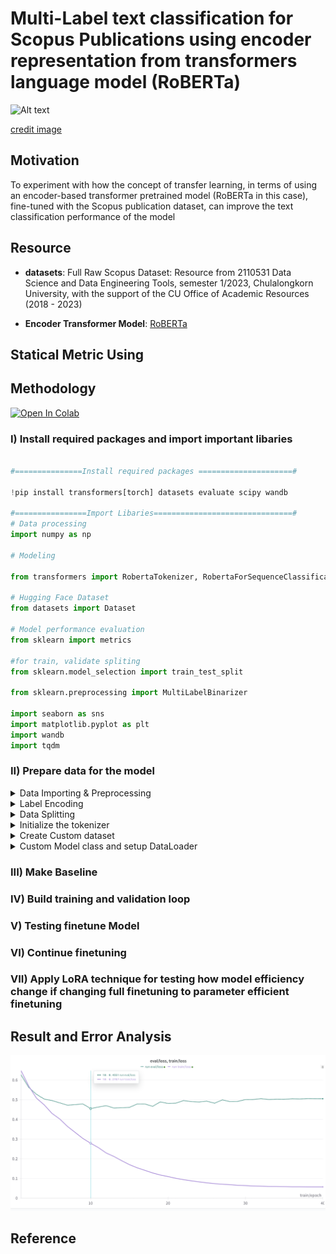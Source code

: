 # Multi-Label text classification for Scopus Publications using encoder representation from transformers language model (RoBERTa)

![Alt text](https://github.com/RadchaneepornC/ClassificationScopusPaper/blob/main/image/BertViz.gif)

[credit image](https://towardsdatascience.com/deconstructing-bert-part-2-visualizing-the-inner-workings-of-attention-60a16d86b5c1)


## Motivation
To experiment with how the concept of transfer learning, in terms of using an encoder-based transformer pretrained model (RoBERTa in this case), fine-tuned with the Scopus publication dataset, can improve the text classification performance of the model


## Resource
- **datasets**: Full Raw Scopus Dataset: Resource from 2110531 Data Science and Data Engineering Tools, semester 1/2023, Chulalongkorn University, with the support of the CU Office of Academic Resources (2018 - 2023)

- **Encoder Transformer Model**: [RoBERTa](https://arxiv.org/pdf/1907.11692.pdf)

## Statical Metric Using


## Methodology

[![Open In Colab](https://colab.research.google.com/assets/colab-badge.svg)](https://colab.research.google.com/drive/1P2SevookxKc8DmCGicD5FFsdFXFVevYb?usp=sharing)

### I) Install required packages and import important libaries 

```py

#===============Install required packages =====================#

!pip install transformers[torch] datasets evaluate scipy wandb

#================Import Libaries===============================#
# Data processing
import numpy as np

# Modeling

from transformers import RobertaTokenizer, RobertaForSequenceClassification, TrainingArguments, Trainer, EarlyStoppingCallback, TextClassificationPipeline

# Hugging Face Dataset
from datasets import Dataset

# Model performance evaluation
from sklearn import metrics

#for train, validate spliting
from sklearn.model_selection import train_test_split

from sklearn.preprocessing import MultiLabelBinarizer

import seaborn as sns
import matplotlib.pyplot as plt
import wandb
import tqdm


```
### II) Prepare data for the model

<details><summary>Data Importing & Preprocessing</summary>

```python
  
#clone dataset storing in git repo
! git clone https://github.com/RadchaneepornC/ClassificationScopusPaper

 #import dataset as DataFrame
import pandas as pd
df_train = pd.read_json("/content/ClassificationScopusPaper/dataset/train_student.json")
print(df_train)

df_test = pd.read_json("/content/ClassificationScopusPaper/dataset/test_student.json")
print(df_test)

#Transpose Data with ```.T``` attribute to swap column and row axis
df_train = df_train.T
df_test = df_test.T

print(df_train.head())
print(df_test.head())

#combline content in the column name Title and Abstract and assign as new column name Context
df_train["Context"]=df_train["Title"]+'.'+df_train["Abstract"]
df_test["Context"]=df_test["Title"]+'.'+df_test["Abstract"]

#drop the old column after combline them
df_train.drop(columns=['Title','Abstract'], inplace = True)
df_test.drop(columns=['Title','Abstract'], inplace = True)

#reset index and drop the old index column
df_train=df_train.reset_index()
df_train.drop(columns=['index'], inplace =True)
df_test.reset_index(inplace = True, drop = True)

#rearrange position of the column
df_train = df_train[["Context","Classes"]]

```

</details>

<details><summary>Label Encoding</summary>

```python

#Initial binarizer named MultiLabelBinarizer from scikit-learn library to encode the multi-label class
mlb = MultiLabelBinarizer(sparse_output=False)

#Encode the classes by fitting the MultiLabelBinarizer on the 'Classes' column and transforming thr classes into a binary matrix, this return encoded matrix
encoder_train = mlb.fit_transform(df_train["Classes"])
encoder_test = mlb.fit_transform(df_test["Classes"])

#Convert encoded matrices to DataFrame
encoder_train = pd.DataFrame(encoder_train, columns = mlb.classes_ )
encoder_test = pd.DataFrame(encoder_test, columns = mlb.classes_ )

#Join Encoded DataFrame with original DataFrame
df_train = df_train.join(encoder_train)
df_test = df_test.join(encoder_test)

#create new column named labels storing the label encode list converted from encode class
df_train['labels'] = df_train[mlb.classes_].values.tolist()
df_test['labels'] = df_test[mlb.classes_].values.tolist()

#drop the old label columns
df_train = df_train.drop(columns = ['Classes','AUTO', 'CE', 'CHE', 'CPE', 'EE', 'IE', 'ME'])
df_test = df_test.drop(columns = ['Classes','AUTO', 'CE', 'CHE', 'CPE', 'EE', 'IE', 'ME'])

#convert 'labels' Column value from Int to Float type
def inttofloat(x):
return list(np.float_(x))
df_train['labels'] = df_train['labels'].apply(lambda x : inttofloat(x))
df_test['labels'] = df_test['labels'].apply(lambda x : inttofloat(x))
```

now the data is in this form
[!Alt text]()


</details>
<details><summary>Data Splitting</summary>

```python
#split the data of train set in to train and validate data with the ration 80:20, use random_'state'to ensure reproducibility
df_train, df_validate = train_test_split(df_train, test_size=0.2,random_state=42)

#reset index and drop the old index
df_train = df_train.reset_index(drop = True)
df_validate = df_validate.reset_index(drop = True)

#create huggindface arrow dataset from pandas DataFrame 
hg_train = Dataset.from_pandas(df_train)
hg_valid = Dataset.from_pandas(df_validate)
hg_test = Dataset.from_pandas(df_test)
```

Note: **Arrow dataset format** is a binary format optimized for efficient storage and processing within the Hugging Face framework, below is the example of arrow dataset structured

```python

import datasets

# Create an Arrow dataset
dataset = datasets.Dataset.from_dict(
    {
        "id": [1, 2, 3],
        "text": ["This is the first line.", "This is the second line.", "This is the third line."],
        "label": ["positive", "negative", "neutral"]
    }
)

# Access data in the Arrow dataset
print(dataset[0])  # {"id": 1, "text": "This is the first line.", "label": "positive"}
print(dataset["text"][1])  # "This is the second line

```

</details>


<details><summary>Initialize the tokenizer</summary>

This tokenizer is responsible for preprocessing the text data into a format that can be fed into the model
  
  ```python

#Download tokenizer
from transformers import RobertaTokenizer
tokenizer = RobertaTokenizer.from_pretrained("roberta-base")

# Funtion to tokenize data
def tokenize_dataset(data):
    return tokenizer(data["Context"],
                     max_length=512,
                     truncation=True,
                     padding="max_length")

# Tokenize the dataset
dataset_train = hg_train.map(tokenize_dataset)
dataset_valid = hg_valid.map(tokenize_dataset)
dataset_test = hg_test.map(tokenize_dataset)


```

Note If we take a look at tokenizer, its inside be like this 

```
RobertaTokenizer(name_or_path='roberta-base', vocab_size=50265, model_max_length=512, is_fast=False, padding_side='right', truncation_side='right', special_tokens={'bos_token': '<s>', 'eos_token': '</s>', 'unk_token': '<unk>', 'sep_token': '</s>', 'pad_token': '<pad>', 'cls_token': '<s>', 'mask_token': '<mask>'}, clean_up_tokenization_spaces=True),  added_tokens_decoder={
	0: AddedToken("<s>", rstrip=False, lstrip=False, single_word=False, normalized=True, special=True),
	1: AddedToken("<pad>", rstrip=False, lstrip=False, single_word=False, normalized=True, special=True),
	2: AddedToken("</s>", rstrip=False, lstrip=False, single_word=False, normalized=True, special=True),
	3: AddedToken("<unk>", rstrip=False, lstrip=False, single_word=False, normalized=True, special=True),
	50264: AddedToken("<mask>", rstrip=False, lstrip=True, single_word=False, normalized=False, special=True),
}
```

if we print the ```dataset_train```, ```dataset_valid```, ```dataset_test``` the structure inside them will be like this

```
ataset({
    features: ['Context', 'labels', 'input_ids', 'attention_mask'],
    num_rows: 363
})
Dataset({
    features: ['Context', 'labels', 'input_ids', 'attention_mask'],
    num_rows: 91
})
Dataset({
    features: ['Context', 'labels', 'input_ids', 'attention_mask'],
    num_rows: 151
})
```

- **input_ids**:  are the integer representations of the tokens based on the tokenizer's vocabulary after our input text is split into tokens by tokenizer, the ```input_ids``` stored as a tensor or a list 

- **attention_mask**: is the tensor or a list indicating which tokens should be attended to and which ones should be ignored, it has the same length as the input IDs


</details>

<details><summary>Create Custom dataset</summary>
<br>
this process used for combining the tokenized encodings with the corresponding labels

**Processes occured within this step:**
1. **The ```MultiLabelDataset``` class is defined as a subclass of ```torch.utils.data.Dataset```**

- The ```__init__``` method takes the tokenized encodings and labels as input and stores them as instance variables.
- The ```__getitem__``` method is called when accessing an item in the dataset by index. It retrieves the tokenized encodings and labels for the specified index and converts them to PyTorch tensors.
- The ```__len__``` method returns the length of the dataset, which is the number of samples.

2. **The tokenized datasets (```dataset_train```, ```dataset_valid```, ```dataset_test```) and the corresponding labels (```df_train['labels'].tolist()```, ```df_validate['labels'].tolist()```, ```df_test['labels'].tolist()```) are passed to the ```MultiLabelDataset``` class to create instances of the custom dataset**

- The tokenized encodings contain the ```input IDs```, ```attention masks```, and other relevant information obtained from the tokenization process
- The labels are typically stored in a separate dataframe or list and are passed as the second argument to the ```MultiLabelDataset``` constructor

3. **The MultiLabelDataset instances (```train_dataset```, ```valid_dataset```, ```test_dataset```) are created by passing the respective tokenized encodings and labels**

These instances represent the complete dataset, combining the tokenized encodings with their corresponding labels in a single object


```python

import torch
class MultiLabelDataset(torch.utils.data.Dataset):
    def __init__(self, encodings, labels):
        self.encodings = encodings
        self.labels = labels

    def __getitem__(self, idx):
        item = {key: torch.tensor(self.encodings[key][idx]) for key in ['input_ids', 'attention_mask']}
        item['labels'] = torch.tensor(self.labels[idx])
        return item

    def __len__(self):
        return len(self.labels)

train_dataset = MultiLabelDataset(dataset_train, df_train['labels'].tolist())
valid_dataset = MultiLabelDataset(dataset_valid, df_validate['labels'].tolist())
test_dataset = MultiLabelDataset(dataset_test, df_test['labels'].tolist())
```

</details>

<details><summary>Custom Model class and setup DataLoader</summary>
<br>
	
**Obectives of this step**
- The ```RoBERTaForMultiLabelClassification``` model is defined and instantiated with the specified number of labels.
- The model is moved to the appropriate device (GPU if available, otherwise CPU).
- Data loaders (```train_loader```, ```valid_loader```, ```test_loader```) are created for efficient batching and iteration during training, validation, and testing
- The custom model architecture allows for fine-tuning the pre-trained RoBERTa model for multi-label classification by adding a dropout layer and a classifier layer on top of the RoBERTa output.
- The data loaders provide an efficient way to feed the data to the model during training, validation, and testing. They handle batching, shuffling (for training), and iteration over the datasets.
- With the model and data loaders set up, you can proceed to train the model, evaluate its performance on the validation set, and finally test it on the test set to assess its performance on unseen data.

**Process occured in this step**

1. **The ```RoBERTaForMultiLabelClassification``` class is defined as a subclass of ```nn.Module```**

- The ```__init__``` method initializes the model architecture
which have following functions:
	-  loads the pre-trained RoBERTa model using ```RobertaModel.from_pretrained('roberta-base')```
	- defines a dropout layer (```nn.Dropout(0.1)```) to prevent overfitting.
	- defines a classifier layer (```nn.Linear```) that takes the output of RoBERTa and maps it to the number of labels for multi-label classification.


2. **The ```forward``` method defines the forward pass of the model, which have following functions:**

	- takes the input IDs and attention mask as inputs.
	- passes the inputs through the pre-trained RoBERTa model to obtain the output representations
	- retrieves the pooled output (```outputs.pooler_output```), which is typically used for classification tasks
	- applies dropout to the pooled output to regularize the model.
	- passes the pooled output through the classifier layer to obtain the logits for each label


3. **An instance of the RoBERTaForMultiLabelClassification model is created with the specified number of labels (7 in this case)**

4. **The code sets a random seed (SEED = 42) for reproducibility across different runs**

	- it sets the random seed for PyTorch (```torch.manual_seed(SEED)```), Python's built-in random module (```random.seed(SEED)```), and NumPy (```np.random.seed(SEED)```)


5. **The device is set to 'cuda' if a GPU is available, otherwise it uses 'cpu'**

	- The model is moved to the specified device using ```model.to(device)```


6. **Data loaders are created for the training, validation, and testing datasets using PyTorch's DataLoader class**

	- The ```train_loader``` is created with ```train_dataset```, a batch size of 16, and ```shuffle=True``` to randomly shuffle the training data during each epoch.
	- The ```valid_loader``` and ```test_loader``` are created with ```valid_dataset``` and ```test_dataset```, respectively, with a batch size of 16 and ```shuffle=False``` to maintain the original order of the data.

```python

from transformers import RobertaModel
import torch.nn as nn

class RoBERTaForMultiLabelClassification(nn.Module):
    def __init__(self, num_labels):
        super(RoBERTaForMultiLabelClassification, self).__init__()
        self.roberta = RobertaModel.from_pretrained('roberta-base')
        self.dropout = nn.Dropout(0.1)
        self.classifier = nn.Linear(self.roberta.config.hidden_size, num_labels)

    def forward(self, input_ids, attention_mask):
        outputs = self.roberta(input_ids, attention_mask=attention_mask)
        pooled_output = outputs.pooler_output
        pooled_output = self.dropout(pooled_output)
        logits = self.classifier(pooled_output)
        return logits

model = RoBERTaForMultiLabelClassification(num_labels=7)

import torch
from torch.utils.data import DataLoader
from tqdm import tqdm
import random

SEED = 42

torch.manual_seed(SEED)
random.seed(SEED)
np.random.seed(SEED)

device = torch.device('cuda' if torch.cuda.is_available() else 'cpu')
model.to(device)

train_loader = DataLoader(train_dataset, batch_size=16, shuffle=True)
valid_loader = DataLoader(valid_dataset, batch_size=16, shuffle=False)
test_loader = DataLoader(test_dataset, batch_size=16, shuffle=False)

```

</details>




### III) Make Baseline
### IV) Build training and validation loop

### V) Testing finetune Model

### VI) Continue finetuning

### VII) Apply LoRA technique for testing how model efficiency change if changing full finetuning to parameter efficient finetuning

## Result and Error Analysis

![Alt text](image/LossCurve.png)

## Reference
